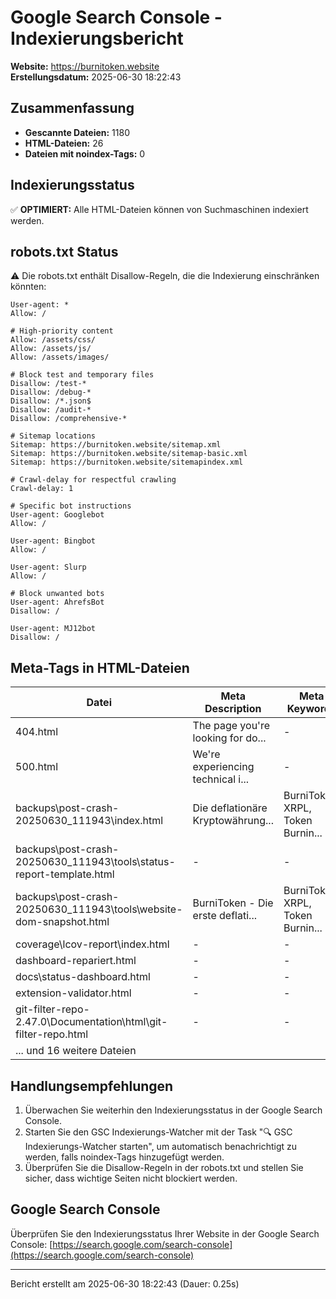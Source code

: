 # Google Search Console - Indexierungsbericht

**Website:** https://burnitoken.website  
**Erstellungsdatum:** 2025-06-30 18:22:43  

## Zusammenfassung

- **Gescannte Dateien:** 1180
- **HTML-Dateien:** 26
- **Dateien mit noindex-Tags:** 0

## Indexierungsstatus

✅ **OPTIMIERT:** Alle HTML-Dateien können von Suchmaschinen indexiert werden.

## robots.txt Status

⚠️ Die robots.txt enthält Disallow-Regeln, die die Indexierung einschränken könnten:

```
User-agent: *
Allow: /

# High-priority content
Allow: /assets/css/
Allow: /assets/js/
Allow: /assets/images/

# Block test and temporary files
Disallow: /test-*
Disallow: /debug-*
Disallow: /*.json$
Disallow: /audit-*
Disallow: /comprehensive-*

# Sitemap locations
Sitemap: https://burnitoken.website/sitemap.xml
Sitemap: https://burnitoken.website/sitemap-basic.xml
Sitemap: https://burnitoken.website/sitemapindex.xml

# Crawl-delay for respectful crawling
Crawl-delay: 1

# Specific bot instructions
User-agent: Googlebot
Allow: /

User-agent: Bingbot
Allow: /

User-agent: Slurp
Allow: /

# Block unwanted bots
User-agent: AhrefsBot
Disallow: /

User-agent: MJ12bot
Disallow: /
```

## Meta-Tags in HTML-Dateien

| Datei | Meta Description | Meta Keywords |
|-------|-----------------|---------------|
| 404.html | The page you're looking for do... | - |
| 500.html | We're experiencing technical i... | - |
| backups\post-crash-20250630_111943\index.html | Die deflationäre Kryptowährung... | BurniToken, XRPL, Token Burnin... |
| backups\post-crash-20250630_111943\tools\status-report-template.html | - | - |
| backups\post-crash-20250630_111943\tools\website-dom-snapshot.html | BurniToken - Die erste deflati... | BurniToken, XRPL, Token Burnin... |
| coverage\lcov-report\index.html | - | - |
| dashboard-repariert.html | - | - |
| docs\status-dashboard.html | - | - |
| extension-validator.html | - | - |
| git-filter-repo-2.47.0\Documentation\html\git-filter-repo.html | - | - |
| ... und 16 weitere Dateien | | |

## Handlungsempfehlungen

1. Überwachen Sie weiterhin den Indexierungsstatus in der Google Search Console.
2. Starten Sie den GSC Indexierungs-Watcher mit der Task "🔍 GSC Indexierungs-Watcher starten", um automatisch benachrichtigt zu werden, falls noindex-Tags hinzugefügt werden.
3. Überprüfen Sie die Disallow-Regeln in der robots.txt und stellen Sie sicher, dass wichtige Seiten nicht blockiert werden.

## Google Search Console

Überprüfen Sie den Indexierungsstatus Ihrer Website in der Google Search Console:
[https://search.google.com/search-console](https://search.google.com/search-console)

---

Bericht erstellt am 2025-06-30 18:22:43 (Dauer: 0.25s)
